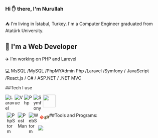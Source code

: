 ### Hi :hand: there, I'm Nurullah 
:tent: I'm living in İstabul, Turkey. I'm a Computer Engineer graduated from Atatürk University. 

## :rocket: I'm a Web Developer 

:airplane: I'm working on PHP and Larevel

<!-- :arrow_right:<a href="https://www.linkedin.com/in/nurullah-demirel-786a341bb/" align="left"> 
<img  width="22" src="https://unpkg.com/simple-icons@v7/icons/linkedin.svg" />
</a> -->


:computer: MsSQL /MySQL /PhpMYAdmin  Php /Laravel /Symfony / JavaScript /React.js / C# /  ASP.NET / .NET MVC 

##Tech I use


<img src="https://github.com/siberfx/siberfx/raw/main/icons/mysql.png"  width=40 height=40/>
<img align="left" alt="Laravel" style="width: 30px; max-width: 100%;" src="https://github.com/siberfx/siberfx/raw/main/icons/laravel.png">
<img align="left" alt="Vue" style="width: 30px; max-width: 100%;" src="https://github.com/siberfx/siberfx/raw/main/icons/apache.png">
<img align="left" alt="Php" style="width: 30px; max-width: 100%;" src="https://github.com/siberfx/siberfx/raw/main/icons/php.jpg">
<img align="left" alt="Symfony" style="width: 30px; max-width: 100%;" src="https://github.com/siberfx/siberfx/raw/main/icons/symfony.png">


##Tools and Programs:
<img align="left" alt="PhpStorm" style="width: 30px; max-width: 100%; margin-left:5px" src="https://github.com/siberfx/siberfx/raw/main/icons/phpstorm.png" >
<img align="left" alt="PostMan" style="width: 30px; max-width: 100%;margin-left:5px" src="https://github.com/siberfx/siberfx/raw/main/icons/postman.png">
<img align="left" alt="WebStorm" style="width: 30px; max-width: 100%;margin-left:5px" src="https://github.com/siberfx/siberfx/raw/main/icons/webstorm.png">
<img align="left" src="https://raw.githubusercontent.com/github/explore/80688e429a7d4ef2fca1e82350fe8e3517d3494d/topics/git/git.png" width="30" height="30" style="margin-left:5px">




<summary>
<img src="https://github-readme-stats.vercel.app/api?username=NurullahDemirel&hide=contribs,prs" style="margin-top: 10px" />

